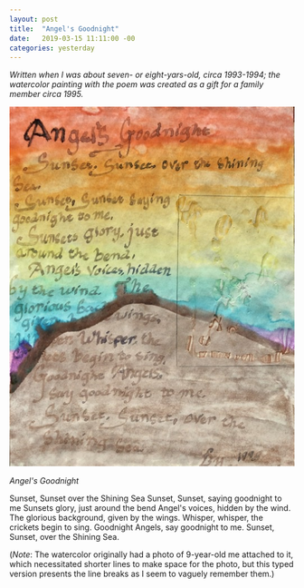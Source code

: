 ```yaml
---
layout: post
title:  "Angel's Goodnight"
date:   2019-03-15 11:11:00 -00
categories: yesterday
---
```

*Written when I was about seven- or eight-yars-old, circa 1993-1994; the watercolor painting with the poem was created as a gift for a family member circa 1995.*


![My helpful screenshot](/assets/F4492462-2D69-48E9-B096-89813F68429D.jpeg)


*Angel's Goodnight*

Sunset, Sunset over the Shining Sea
Sunset, Sunset, saying goodnight to me <!--more-->
Sunsets glory, just around the bend
Angel's voices, hidden by the wind.
The glorious background, given by the wings. 
Whisper, whisper, the crickets begin to sing.
Goodnight Angels, say goodnight to me. 
Sunset, Sunset, over the Shining Sea. 


(*Note*: The watercolor originally had a photo of 9-year-old me attached to it, which necessitated shorter lines to make space for the photo, but this typed version presents the line breaks as I seem to vaguely remember them.)
